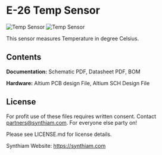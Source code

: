 # E-26 Temp Sensor

![Temp Sensor](https://live.staticflickr.com/65535/32801181147_35a95d6a3b_k.jpg)
![Temp Sensor](https://live.staticflickr.com/65535/40778035803_7646797a8f_k.jpg)

This sensor measures Temperature in degree Celsius.

## Contents

**Documentation:** Schematic PDF, Datasheet PDF, BOM

**Hardware:** Altium PCB design File, Altium SCH Design File

## License

For profit use of these files requires written consent. Contact partners@synthiam.com. For everyone else party on!

Please see LICENSE.md for license details.

Synthiam Website: https://synthiam.com
